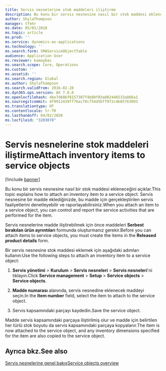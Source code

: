 ```yaml
---
title: Servis nesnelerine stok maddeleri iliştirme
description: Bu konu bir servis nesnesine nasıl bir stok maddesi ekleneceğini açıklar.
author: ShylaThompson
manager: tfehr
ms.date: 05/01/2018
ms.topic: article
ms.prod: ''
ms.service: dynamics-ax-applications
ms.technology: ''
ms.search.form: SMAServiceObjectTable
audience: Application User
ms.reviewer: kamaybac
ms.search.scope: Core, Operations
ms.custom: ''
ms.assetid: ''
ms.search.region: Global
ms.author: ShylaThompson
ms.search.validFrom: 2016-02-28
ms.dyn365.ops.version: AX 7.0.0
ms.openlocfilehash: 4be7d686f8157307f4b89f03a082446533a866a1
ms.sourcegitcommit: 4f9912439ff78acf0c754d5bff972c4b85763093
ms.translationtype: HT
ms.contentlocale: tr-TR
ms.lasthandoff: 04/02/2020
ms.locfileid: "3203078"
---
```

# <a name="attach-inventory-items-to-service-objects"></a><span data-ttu-id="d689a-103">Servis nesnelerine stok maddeleri iliştirme</span><span class="sxs-lookup"><span data-stu-id="d689a-103">Attach inventory items to service objects</span></span>    

[!include [banner](../includes/banner.md)]


<span data-ttu-id="d689a-104">Bu konu bir servis nesnesine nasıl bir stok maddesi ekleneceğini açıklar.</span><span class="sxs-lookup"><span data-stu-id="d689a-104">This topic explains how to attach an inventory item to a service object.</span></span> <span data-ttu-id="d689a-105">Servis nesnesine bir madde eklediğinizde, bu madde için gerçekleştirilen servis faaliyetlerini denetleyebilir ve raporlayabilirsiniz.</span><span class="sxs-lookup"><span data-stu-id="d689a-105">When you attach an item to a service object, you can control and report the service activities that are performed for the item.</span></span>

<span data-ttu-id="d689a-106">Servis nesnelerine madde iliştirebilmek için önce maddeleri **Serbest bırakılan ürün ayrıntıları** formunda oluşturmanız gerekir.</span><span class="sxs-lookup"><span data-stu-id="d689a-106">Before you can attach items to service objects, you must create the items in the **Released product details** form.</span></span> 

<span data-ttu-id="d689a-107">Bir servis nesnesine stok maddesi eklemek için aşağıdaki adımları kullanın:</span><span class="sxs-lookup"><span data-stu-id="d689a-107">Use the following steps to attach an inventory item to a service object:</span></span>

1.  <span data-ttu-id="d689a-108">**Servis yönetimi** \> **Kurulum** \> **Servis nesneleri** \> **Servis nesneleri**'ni tıklayın.</span><span class="sxs-lookup"><span data-stu-id="d689a-108">Click **Service management** \> **Setup** \> **Service objects** \> **Service objects**.</span></span>

2.  <span data-ttu-id="d689a-109">**Madde numarası** alanında, servis nesnedine eklenecek maddeyi seçin.</span><span class="sxs-lookup"><span data-stu-id="d689a-109">In the **Item number** field, select the item to attach to the service object.</span></span>

3.  <span data-ttu-id="d689a-110">Servis kapsamındaki parçayı kaydedin.</span><span class="sxs-lookup"><span data-stu-id="d689a-110">Save the service object.</span></span>

<span data-ttu-id="d689a-111">Madde servis kapsamındaki parçaya iliştirilmiş olur ve madde için belirtilen her türlü stok boyutu da servis kapsamındaki parçaya kopyalanır.</span><span class="sxs-lookup"><span data-stu-id="d689a-111">The item is now attached to the service object, and any inventory dimensions specified for the item are also copied to the service object.</span></span>

## <a name="see-also"></a><span data-ttu-id="d689a-112">Ayrıca bkz.</span><span class="sxs-lookup"><span data-stu-id="d689a-112">See also</span></span>

[<span data-ttu-id="d689a-113">Servis nesnelerine genel bakış</span><span class="sxs-lookup"><span data-stu-id="d689a-113">Service objects overview</span></span>](service-objects.md)

  


